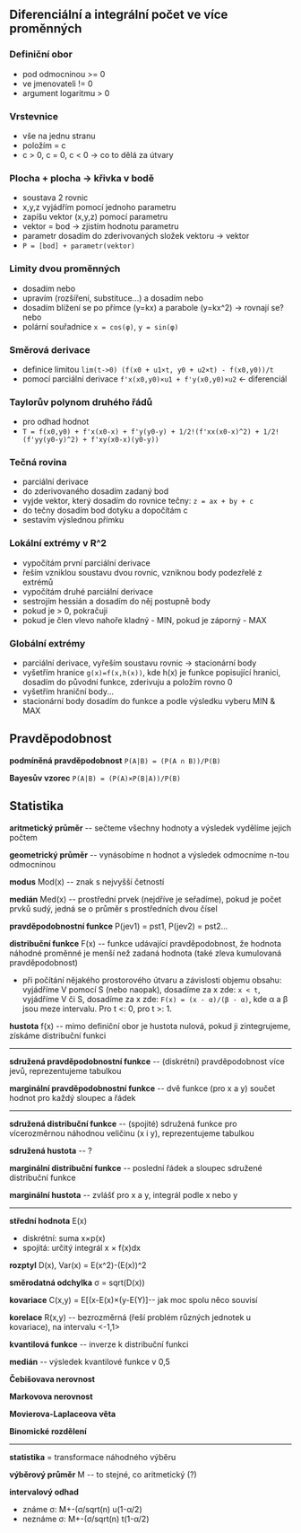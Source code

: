 ## Diferenciální a integrální počet ve více proměnných

### Definiční obor
* pod odmocninou >= 0
* ve jmenovateli != 0
* argument logaritmu > 0

### Vrstevnice
* vše na jednu stranu
* položím = c
* c > 0, c = 0, c < 0 -> co to dělá za útvary

### Plocha + plocha -> křivka v bodě
* soustava 2 rovnic
* x,y,z vyjádřím pomocí jednoho parametru
* zapíšu vektor (x,y,z) pomocí parametru
* vektor = bod -> zjistím hodnotu parametru
* parametr dosadím do zderivovaných složek vektoru -> vektor
* `P = [bod] + parametr(vektor)`

### Limity dvou proměnných
* dosadím nebo
* upravím (rozšíření, substituce...) a dosadím nebo
* dosadím blížení se po přímce (y=kx) a parabole (y=kx^2) -> rovnají se? nebo
* polární souřadnice `x = cos(φ)`, `y = sin(φ)`

### Směrová derivace
* definice limitou `lim(t->0) (f(x0 + u1×t, y0 + u2×t) - f(x0,y0))/t`
* pomocí parciální derivace `f'x(x0,y0)×u1 + f'y(x0,y0)×u2` <- diferenciál

### Taylorův polynom druhého řádů
* pro odhad hodnot
* `T = f(x0,y0) + f'x(x0-x) + f'y(y0-y) + 1/2!(f'xx(x0-x)^2) + 1/2!(f'yy(y0-y)^2) + f'xy(x0-x)(y0-y))`

### Tečná rovina
* parciální derivace
* do zderivovaného dosadím zadaný bod
* vyjde vektor, který dosadím do rovnice tečny: `z = ax + by + c`
* do tečny dosadím bod dotyku a dopočítám c
* sestavím výslednou přímku

### Lokální extrémy v R^2
* vypočítám první parciální derivace
* řeším vzniklou soustavu dvou rovnic, vzniknou body podezřelé z extrémů
* vypočítám druhé parciální derivace
* sestrojím hessián a dosadím do něj postupně body
* pokud je > 0, pokračuji
* pokud je člen vlevo nahoře kladný - MIN, pokud je záporný - MAX

### Globální extrémy
* parciální derivace, vyřeším soustavu rovnic -> stacionární body
* vyšetřím hranice `g(x)=f(x,h(x))`, kde h(x) je funkce popisující hranici, dosadím do původní funkce, zderivuju a položím rovno 0 
* vyšetřím hraniční body...
* stacionární body dosadím do funkce a podle výsledku vyberu MIN & MAX

## Pravděpodobnost
**podmíněná pravděpodobnost** `P(A|B) = (P(A ∩ B))/P(B)`

**Bayesův vzorec** `P(A|B) = (P(A)×P(B|A))/P(B)`

## Statistika

**aritmetický průměr** -- sečteme všechny hodnoty a výsledek vydělíme jejich počtem

**geometrický průměr** -- vynásobíme n hodnot a výsledek odmocníme n-tou odmocninou

**modus** Mod(x) -- znak s nejvyšší četností

**medián** Med(x) -- prostřední prvek (nejdříve je seřadíme), pokud je počet prvků sudý, jedná se o průměr s prostředních dvou čísel

**pravděpodobnostní funkce** P(jev1) = pst1, P(jev2) = pst2...

**distribuční funkce** F(x) -- funkce udávající pravděpodobnost, že hodnota náhodné proměnné je menší než zadaná hodnota (také zleva kumulovaná pravděpodobnost)
* při počítání nějakého prostorového útvaru a závislosti objemu obsahu: vyjádříme V pomocí S (nebo naopak), dosadíme za x zde: `x < t`, vyjádříme V či S, dosadíme za x zde: `F(x) = (x - α)/(β - α)`, kde α a β jsou meze intervalu. Pro t <: 0, pro t >: 1.

**hustota** f(x) -- mimo definiční obor je hustota nulová, pokud ji zintegrujeme, získáme distribuční funkci

---

**sdružená pravděpodobnostní funkce** -- (diskrétní) pravděpodobnost více jevů, reprezentujeme tabulkou

**marginální pravděpodobnostní funkce** -- dvě funkce (pro x a y) součet hodnot pro každý sloupec a řádek

---

**sdružená distribuční funkce** -- (spojité) sdružená funkce pro vícerozměrnou náhodnou veličinu (x i y), reprezentujeme tabulkou

**sdružená hustota** -- ?

**marginální distribuční funkce** -- poslední řádek a sloupec sdružené distribuční funkce

**marginální hustota** -- zvlášť pro x a y, integrál podle x nebo y

---

**střední hodnota** E(x)
* diskrétní: suma x×p(x)
* spojitá: určitý integrál x × f(x)dx

**rozptyl** D(x), Var(x) = E(x^2)-(E(x))^2

**směrodatná odchylka** σ = sqrt(D(x))

**kovariace** C(x,y) = E[(x-E(x)×(y-E(Y)]-- jak moc spolu něco souvisí

**korelace** R(x,y) -- bezrozměrná (řeší problém různých jednotek u kovariace), na intervalu <-1,1>

**kvantilová funkce** -- inverze k distribuční funkci

**medián** -- výsledek kvantilové funkce v 0,5

**Čebišovava nerovnost**

**Markovova nerovnost**

**Movierova-Laplaceova věta**

**Binomické rozdělení**

---

**statistika** = transformace náhodného výběru

**výběrový průměr** M -- to stejné, co aritmetický (?)

**intervalový odhad** 
* známe σ: M+-(σ/sqrt(n) u(1-α/2)
* neznáme σ: M+-(σ/sqrt(n) t(1-α/2)
